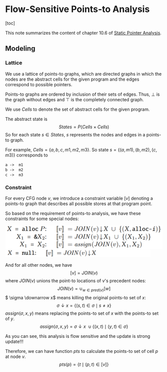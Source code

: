 # Flow-Sensitive Points-to Analysis

[toc]

This note summarizes the content of chapter 10.6 of [Static Pointer Analysis](https://cs.au.dk/~amoeller/spa/spa.pdf).

## Modeling

### Lattice

We use a lattice of points-to graphs, which are directed graphs in which the nodes are the abstract cells for the given program and the edges correspond to possible pointers.

Points-to graphs are ordered by inclusion of their sets of edges. Thus, $\bot$ is the graph without edges and $\top$ is the completely connected graph.

We use $Cells$ to denote the set of abstract cells for the given program.

The abstract state is
$$
States = P(Cells \times Cells)
$$
So for each state $s \in States$, $s$ represents the nodes and edges in a points-to graph.

For example, $Cells = \{ a,b,c,m1,m2,m3 \}$. So state $s = \{ (a,m1),(b,m2),(c,m3) \}$ corresponds to

```
a ->  m1
b ->  m2
c ->  m3
```

### Constraint

For every CFG node $v$, we introduce a constraint variable $[v]$ denoting a points-to graph that describes all possible stores at that program point.

So based on the requirement of points-to analysis, we have these constraints for some special nodes:

<img src="pictures/pa_constraint.png" alt="pa_constraint" style="zoom: 67%;" />

<img src="pictures/null_constraint.png" alt="null_constraint" style="zoom: 65%;" />

And for all other nodes, we have
$$
[v] = JOIN(v)
$$
where $JOIN(v)$ unions the point-to locations of $v$'s precedent nodes:
$$
JOIN(v) = \cup_{w \in pred(v)} [w]
$$
$ \sigma \downarrow x$ means killing the original points-to set of $x$:
$$
\sigma \downarrow x = \{ (s,t) \in \sigma \mid s \neq x \}
$$
$assign(\sigma,x,y)$ means replacing the points-to set of $x$ with the points-to set of $y$.
$$
assign(\sigma,x,y) = \sigma \downarrow x \ \cup \{ (x,t) \mid (y,t) \in \sigma \}
$$


As you can see, this analysis is flow sensitive and the update is strong update!!!

Therefore, we can have function $pts$ to calculate the points-to set of cell $p$ at node $v$. 
$$
pts(p) = \{ t \mid (p,t) \in [v] \}
$$
